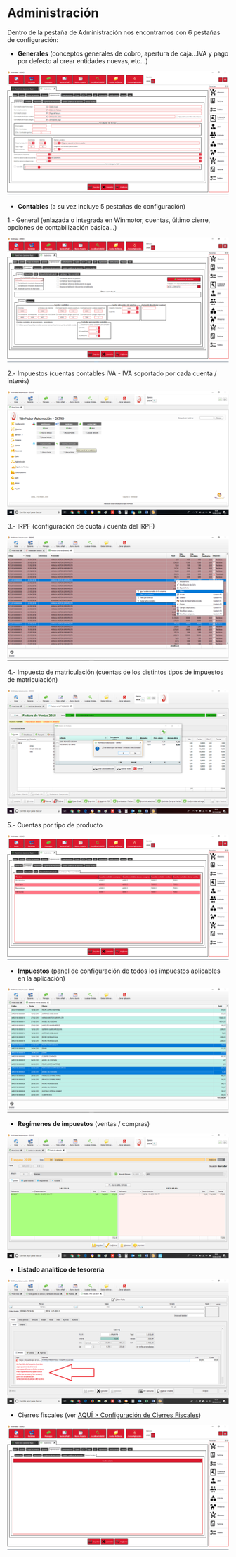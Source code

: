 # Administración

Dentro de la pestaña de Administración nos encontramos con 6 pestañas de configuración:

* **Generales** \(conceptos generales de cobro, apertura de caja...IVA y pago por defecto al crear entidades nuevas, etc...\)

![](../../../.gitbook/assets/image%20%28373%29.png)

* **Contables** \(a su vez incluye 5 pestañas de configuración\)

1.- General \(enlazada o integrada en Winmotor, cuentas, último cierre, opciones de contabilización básica...\)

![](../../../.gitbook/assets/image%20%28482%29.png)

2.- Impuestos \(cuentas contables IVA - IVA soportado por cada cuenta / interés\)

![](../../../.gitbook/assets/image%20%2817%29.png)

3.- IRPF \(configuración de cuota / cuenta del IRPF\)

![](../../../.gitbook/assets/image%20%28292%29.png)

4.- Impuesto de matriculación \(cuentas de los distintos tipos de impuestos de matriculación\)

![](../../../.gitbook/assets/image%20%2860%29.png)

5.- Cuentas por tipo de producto

![](../../../.gitbook/assets/image%20%28406%29.png)

* **Impuestos** \(panel de configuración de todos los impuestos aplicables en la aplicación\)

![](../../../.gitbook/assets/image%20%28109%29.png)

* **Regímenes de impuestos** \(ventas / compras\)

![](../../../.gitbook/assets/image%20%28154%29.png)

* **Listado analítico de tesorería**

![](../../../.gitbook/assets/image%20%28277%29.png)

* Cierres fiscales \(ver [AQUÍ &gt; Configuración de Cierres Fiscales](../../administracion/enlace-contable/cierres-fiscales.md)\)

![](../../../.gitbook/assets/image%20%28390%29.png)





